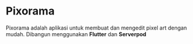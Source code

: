 # Pixorama

Pixorama adalah aplikasi untuk membuat dan mengedit pixel art dengan mudah. Dibangun menggunakan **Flutter** dan **Serverpod**
